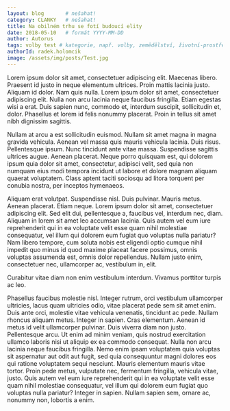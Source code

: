 ```yaml
---
layout: blog       # nešahat!
category: CLANKY   # nešahat!
title: Na obilném trhu se fotí budoucí elity
date: 2018-05-10   # formát YYYY-MM-DD
author: Autorus
tags: volby test # kategorie, např. volby, zemědělství, životní-prostředí, piráti (viz https://jihomoravsky.pirati.cz/tags/)
authorId: radek.holomcik
image: /assets/img/posts/Test.jpg
---
```

Lorem ipsum dolor sit amet, consectetuer adipiscing elit. Maecenas libero. Praesent id justo in neque elementum ultrices. Proin mattis lacinia justo. Aliquam id dolor. Nam quis nulla. Lorem ipsum dolor sit amet, consectetuer adipiscing elit. Nulla non arcu lacinia neque faucibus fringilla. Etiam egestas wisi a erat. Duis sapien nunc, commodo et, interdum suscipit, sollicitudin et, dolor. Phasellus et lorem id felis nonummy placerat. Proin in tellus sit amet nibh dignissim sagittis.

Nullam at arcu a est sollicitudin euismod. Nullam sit amet magna in magna gravida vehicula. Aenean vel massa quis mauris vehicula lacinia. Duis risus. Pellentesque ipsum. Nunc tincidunt ante vitae massa. Suspendisse sagittis ultrices augue. Aenean placerat. Neque porro quisquam est, qui dolorem ipsum quia dolor sit amet, consectetur, adipisci velit, sed quia non numquam eius modi tempora incidunt ut labore et dolore magnam aliquam quaerat voluptatem. Class aptent taciti sociosqu ad litora torquent per conubia nostra, per inceptos hymenaeos.

Aliquam erat volutpat. Suspendisse nisl. Duis pulvinar. Mauris metus. Aenean placerat. Etiam neque. Lorem ipsum dolor sit amet, consectetuer adipiscing elit. Sed elit dui, pellentesque a, faucibus vel, interdum nec, diam. Aliquam in lorem sit amet leo accumsan lacinia. Quis autem vel eum iure reprehenderit qui in ea voluptate velit esse quam nihil molestiae consequatur, vel illum qui dolorem eum fugiat quo voluptas nulla pariatur? Nam libero tempore, cum soluta nobis est eligendi optio cumque nihil impedit quo minus id quod maxime placeat facere possimus, omnis voluptas assumenda est, omnis dolor repellendus. Nullam justo enim, consectetuer nec, ullamcorper ac, vestibulum in, elit.

Curabitur vitae diam non enim vestibulum interdum. Vivamus porttitor turpis ac leo. 

Phasellus faucibus molestie nisl. Integer rutrum, orci vestibulum ullamcorper ultricies, lacus quam ultricies odio, vitae placerat pede sem sit amet enim. Duis ante orci, molestie vitae vehicula venenatis, tincidunt ac pede. Nullam rhoncus aliquam metus. Integer in sapien. Cras elementum. Aenean id metus id velit ullamcorper pulvinar. Duis viverra diam non justo. Pellentesque arcu. Ut enim ad minim veniam, quis nostrud exercitation ullamco laboris nisi ut aliquip ex ea commodo consequat. Nulla non arcu lacinia neque faucibus fringilla. Nemo enim ipsam voluptatem quia voluptas sit aspernatur aut odit aut fugit, sed quia consequuntur magni dolores eos qui ratione voluptatem sequi nesciunt. Mauris elementum mauris vitae tortor. Proin pede metus, vulputate nec, fermentum fringilla, vehicula vitae, justo. Quis autem vel eum iure reprehenderit qui in ea voluptate velit esse quam nihil molestiae consequatur, vel illum qui dolorem eum fugiat quo voluptas nulla pariatur? Integer in sapien. Nullam sapien sem, ornare ac, nonummy non, lobortis a enim.
